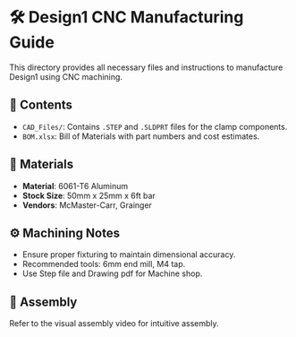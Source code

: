 # 🛠️ Design1 CNC Manufacturing Guide

This directory provides all necessary files and instructions to manufacture Design1 using CNC machining.

## 📂 Contents

- `CAD_Files/`: Contains `.STEP` and `.SLDPRT` files for the clamp components.
- `BOM.xlsx`: Bill of Materials with part numbers and cost estimates.

## 🧾 Materials

- **Material**: 6061-T6 Aluminum
- **Stock Size**: 50mm x 25mm x 6ft bar
- **Vendors**: McMaster-Carr, Grainger

## ⚙️ Machining Notes

- Ensure proper fixturing to maintain dimensional accuracy.
- Recommended tools: 6mm end mill, M4 tap.
- Use Step file and Drawing pdf for Machine shop.

## 📌 Assembly

Refer to the visual assembly video for intuitive assembly.
